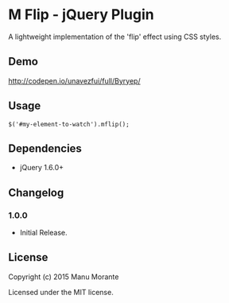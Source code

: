 M Flip - jQuery Plugin
=============================

A lightweight implementation of the 'flip' effect using CSS styles.

Demo
----

http://codepen.io/unavezfui/full/Byryep/

Usage
------

	$('#my-element-to-watch').mflip();

Dependencies
------------

* jQuery 1.6.0+


Changelog
---------

### 1.0.0
* Initial Release.

License
-------
Copyright (c) 2015 Manu Morante

Licensed under the MIT license.
